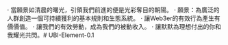 · 當願景如清晨的曙光，引領我們前進的便是光彩奪目的朝陽。
· 願景：為廣泛的人群創造一個可持續獲利的基本規則和生態系統。
· 讓Web3er的有效行為產生有價價值。
· 讓我們的有效勞動，成為我們的被動收入。
· 讓默默為理想付出的你和我耀光共閃。# UBI-Element-0.1
